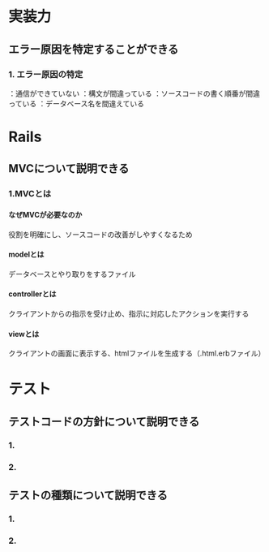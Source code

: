 
# 実装力


## エラー原因を特定することができる
### 1. エラー原因の特定

：通信ができていない
：構文が間違っている
：ソースコードの書く順番が間違っている
：データベース名を間違えている

# Rails

## MVCについて説明できる
### 1.MVCとは

#### なぜMVCが必要なのか

役割を明確にし、ソースコードの改善がしやすくなるため

#### modelとは

データベースとやり取りをするファイル

#### controllerとは

クライアントからの指示を受け止め、指示に対応したアクションを実行する


#### viewとは

クライアントの画面に表示する、htmlファイルを生成する（.html.erbファイル）


# テスト


## テストコードの方針について説明できる


### 1.


### 2.


## テストの種類について説明できる

### 1.


### 2.









